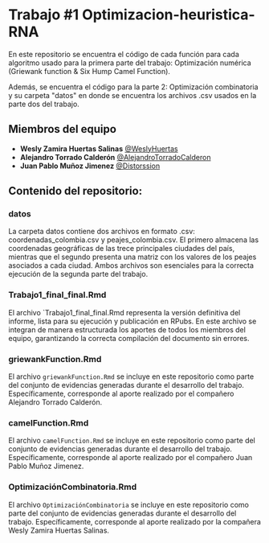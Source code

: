 # Trabajo #1 Optimizacion-heuristica-RNA

En este repositorio se encuentra el código de cada función para cada algoritmo usado para la primera parte del trabajo: Optimización numérica (Griewank function & Six Hump Camel Function).

Además, se encuentra el código para la parte 2: Optimización combinatoria y su carpeta "datos" en donde se encuentra los archivos .csv usados en la parte dos del trabajo.


## Miembros del equipo

- **Wesly Zamira Huertas Salinas** [@WeslyHuertas](https://github.com/WeslyHuertas)
- **Alejandro Torrado Calderón** [@AlejandroTorradoCalderon](https://github.com/AlejandroTorradoCalderon)
- **Juan Pablo Muñoz Jimenez** [@Distorssion](https://github.com/Distorssion)


## Contenido del repositorio:

### datos

La carpeta datos contiene dos archivos en formato .csv: coordenadas_colombia.csv y peajes_colombia.csv. El primero almacena las coordenadas geográficas de las trece principales ciudades del país, mientras que el segundo presenta una matriz con los valores de los peajes asociados a cada ciudad. Ambos archivos son esenciales para la correcta ejecución de la segunda parte del trabajo.

### Trabajo1_final_final.Rmd

El archivo `Trabajo1_final_final.Rmd representa la versión definitiva del informe, lista para su ejecución y publicación en RPubs. En este archivo se integran de manera estructurada los aportes de todos los miembros del equipo, garantizando la correcta compilación del documento sin errores.

### griewankFunction.Rmd

El archivo `griewankFunction.Rmd` se incluye en este repositorio como parte del conjunto de evidencias generadas durante el desarrollo del trabajo. Específicamente, corresponde al aporte realizado por el compañero Alejandro Torrado Calderón.

### camelFunction.Rmd

El archivo `camelFunction.Rmd` se incluye en este repositorio como parte del conjunto de evidencias generadas durante el desarrollo del trabajo. Específicamente, corresponde al aporte realizado por el compañero Juan Pablo Muñoz Jimenez.

### OptimizaciónCombinatoria.Rmd

El archivo `OptimizaciónCombinatoria` se incluye en este repositorio como parte del conjunto de evidencias generadas durante el desarrollo del trabajo. Específicamente, corresponde al aporte realizado por la compañera Wesly Zamira Huertas Salinas.


